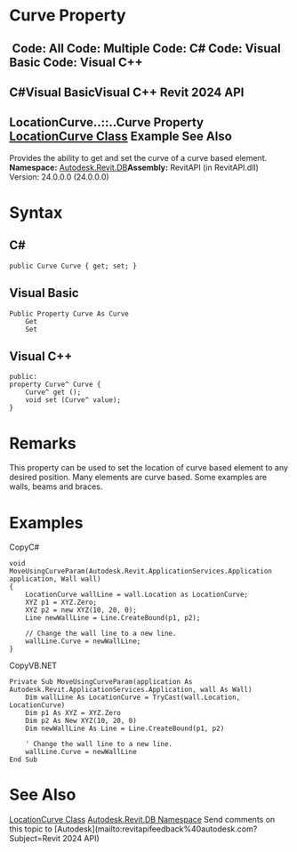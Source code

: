 # Curve Property

﻿
 Code: All Code: Multiple Code: C# Code: Visual Basic Code: Visual C++   
---  
C#Visual BasicVisual C++
Revit 2024 API  
---  
LocationCurve..::..Curve Property   
[LocationCurve Class](9dd6eb99-f105-a05f-dc1b-dfde17b8768c.md "LocationCurve Class") Example See Also  
---  
Provides the ability to get and set the curve of a curve based element.
**Namespace:** [Autodesk.Revit.DB](87546ba7-461b-c646-cbb1-2cb8f5bff8b2.md "Autodesk.Revit.DB Namespace")**Assembly:** RevitAPI (in RevitAPI.dll) Version: 24.0.0.0 (24.0.0.0)
# Syntax
C#  
---  
```text
public Curve Curve { get; set; }
```
  
Visual Basic  
---  
```text
Public Property Curve As Curve
	Get
	Set
```
  
Visual C++  
---  
```text
public:
property Curve^ Curve {
	Curve^ get ();
	void set (Curve^ value);
}
```
  
# Remarks
This property can be used to set the location of curve based element to any desired position. Many elements are curve based. Some examples are walls, beams and braces.
# Examples
CopyC#
```text
void MoveUsingCurveParam(Autodesk.Revit.ApplicationServices.Application application, Wall wall)
{
    LocationCurve wallLine = wall.Location as LocationCurve;
    XYZ p1 = XYZ.Zero;
    XYZ p2 = new XYZ(10, 20, 0);
    Line newWallLine = Line.CreateBound(p1, p2);

    // Change the wall line to a new line.
    wallLine.Curve = newWallLine;
}
```

CopyVB.NET
```text
Private Sub MoveUsingCurveParam(application As Autodesk.Revit.ApplicationServices.Application, wall As Wall)
    Dim wallLine As LocationCurve = TryCast(wall.Location, LocationCurve)
    Dim p1 As XYZ = XYZ.Zero
    Dim p2 As New XYZ(10, 20, 0)
    Dim newWallLine As Line = Line.CreateBound(p1, p2)

    ' Change the wall line to a new line.
    wallLine.Curve = newWallLine
End Sub
```

# See Also
[LocationCurve Class](9dd6eb99-f105-a05f-dc1b-dfde17b8768c.md "LocationCurve Class")
[Autodesk.Revit.DB Namespace](87546ba7-461b-c646-cbb1-2cb8f5bff8b2.md "Autodesk.Revit.DB Namespace")
Send comments on this topic to [Autodesk](mailto:revitapifeedback%40autodesk.com?Subject=Revit 2024 API)